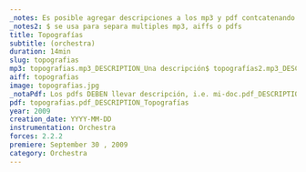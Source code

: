 ```yaml
---
_notes: Es posible agregar descripciones a los mp3 y pdf contcatenando el nombre del archivo con el código "_DESCRIPTION_", ver ejemplo. Cuidar que coincida el formato de los archivos ingresados.
_notes2: $ se usa para separa multiples mp3, aiffs o pdfs
title: Topografías
subtitle: (orchestra)
duration: 14min
slug: topografias
mp3: topografias.mp3_DESCRIPTION_Una descripción$ topografías2.mp3_DESCRIPTION_La descripción de la segunda
aiff: topografias
image: topografias.jpg
_notaPdf: Los pdfs DEBEN llevar descripción, i.e. mi-doc.pdf_DESCRIPTION_Descripción del documento
pdf: topografias.pdf_DESCRIPTION_Topografías
year: 2009
creation_date: YYYY-MM-DD
instrumentation: Orchestra
forces: 2.2.2
premiere: September 30 , 2009
category: Orchestra
---
```

